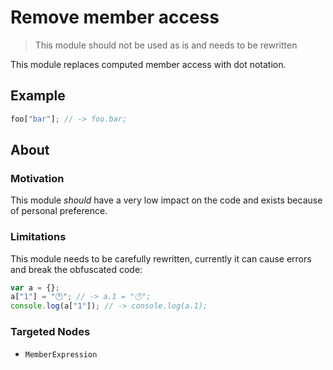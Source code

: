 # Remove member access

> This module should not be used as is and needs to be rewritten

This module replaces computed member access with dot notation.

## Example

```js
foo["bar"]; // -> foo.bar;
```

## About

### Motivation

This module _should_ have a very low impact on the code and exists because of personal preference.

### Limitations

This module needs to be carefully rewritten, currently it can cause errors and break the obfuscated code:

```js
var a = {};
a["1"] = "🕐"; // -> a.1 = "🕐";
console.log(a["1"]); // -> console.log(a.1);
```

### Targeted Nodes

- `MemberExpression`
